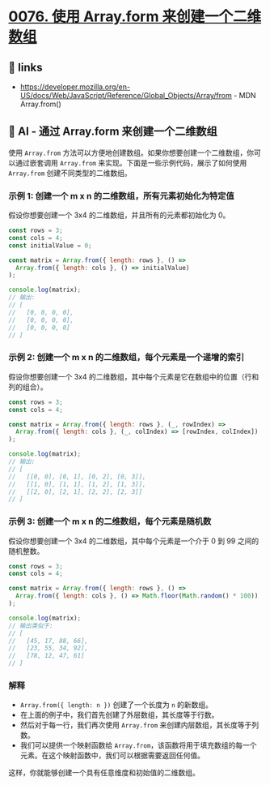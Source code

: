 # [0076. 使用 Array.form 来创建一个二维数组](https://github.com/Tdahuyou/html-css-js/tree/main/0076.%20%E4%BD%BF%E7%94%A8%20Array.form%20%E6%9D%A5%E5%88%9B%E5%BB%BA%E4%B8%80%E4%B8%AA%E4%BA%8C%E7%BB%B4%E6%95%B0%E7%BB%84)


## 🔗 links

- https://developer.mozilla.org/en-US/docs/Web/JavaScript/Reference/Global_Objects/Array/from - MDN Array.from()

## 🤖 AI - 通过 Array.form 来创建一个二维数组

使用 `Array.from` 方法可以方便地创建数组。如果你想要创建一个二维数组，你可以通过嵌套调用 `Array.from` 来实现。下面是一些示例代码，展示了如何使用 `Array.from` 创建不同类型的二维数组。

### 示例 1: 创建一个 m x n 的二维数组，所有元素初始化为特定值

假设你想要创建一个 3x4 的二维数组，并且所有的元素都初始化为 0。

```javascript
const rows = 3;
const cols = 4;
const initialValue = 0;

const matrix = Array.from({ length: rows }, () =>
  Array.from({ length: cols }, () => initialValue)
);

console.log(matrix);
// 输出:
// [
//   [0, 0, 0, 0],
//   [0, 0, 0, 0],
//   [0, 0, 0, 0]
// ]
```

### 示例 2: 创建一个 m x n 的二维数组，每个元素是一个递增的索引

假设你想要创建一个 3x4 的二维数组，其中每个元素是它在数组中的位置（行和列的组合）。

```javascript
const rows = 3;
const cols = 4;

const matrix = Array.from({ length: rows }, (_, rowIndex) =>
  Array.from({ length: cols }, (_, colIndex) => [rowIndex, colIndex])
);

console.log(matrix);
// 输出:
// [
//   [[0, 0], [0, 1], [0, 2], [0, 3]],
//   [[1, 0], [1, 1], [1, 2], [1, 3]],
//   [[2, 0], [2, 1], [2, 2], [2, 3]]
// ]
```

### 示例 3: 创建一个 m x n 的二维数组，每个元素是随机数

假设你想要创建一个 3x4 的二维数组，其中每个元素是一个介于 0 到 99 之间的随机整数。

```javascript
const rows = 3;
const cols = 4;

const matrix = Array.from({ length: rows }, () =>
  Array.from({ length: cols }, () => Math.floor(Math.random() * 100))
);

console.log(matrix);
// 输出类似于:
// [
//   [45, 17, 88, 66],
//   [23, 55, 34, 92],
//   [78, 12, 47, 61]
// ]
```

### 解释

- `Array.from({ length: n })` 创建了一个长度为 `n` 的新数组。
- 在上面的例子中，我们首先创建了外层数组，其长度等于行数。
- 然后对于每一行，我们再次使用 `Array.from` 来创建内层数组，其长度等于列数。
- 我们可以提供一个映射函数给 `Array.from`，该函数将用于填充数组的每一个元素。在这个映射函数中，我们可以根据需要返回任何值。

这样，你就能够创建一个具有任意维度和初始值的二维数组。